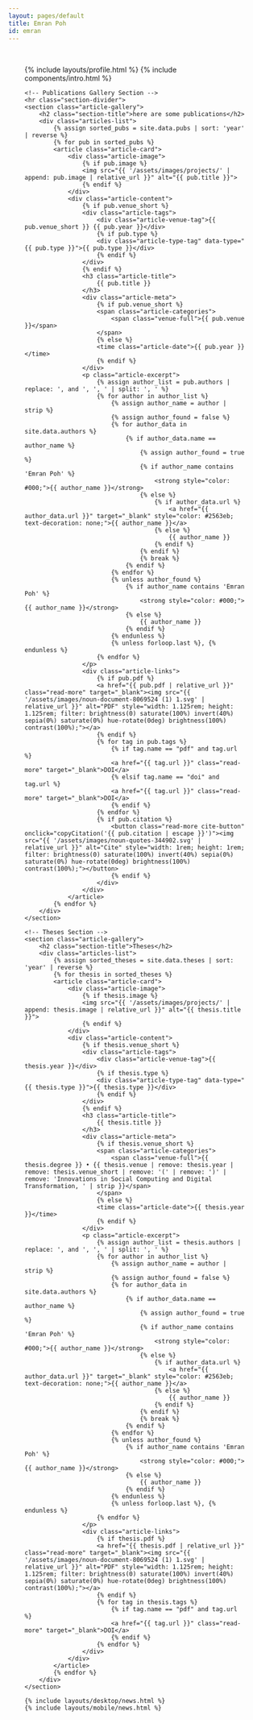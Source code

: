 ```yaml
---
layout: pages/default
title: Emran Poh
id: emran
---
```


<style>
.main-content {
    max-width: 800px;
    margin: 0 auto;
    padding: 2rem;
}

@media (max-width: 768px) {
    .navbar {
        display: none;
    }
    .introduction .hello-text {
        display: block;
        margin-bottom: 1rem;
    }
    .introduction .mobile-hello-text {
        display: none;
    }
    .introduction .mobile-title {
        display: block;
        font-size: 1rem;
        font-weight: 600;
        margin-bottom: 0.5rem;
    }
    .projects-section {
        display: none;
    }
    .mobile-projects-section,
    .mobile-publications-section,
    .mobile-experience-section,
    .mobile-sections{
        display: block;
        width: 100%;
    }
    .introduction {
        width: 100%;
        overflow: hidden;
        margin-bottom: 1rem;
    }
    .mobile-projects-section h2,
    .mobile-publications-section h2,
    .mobile-experience-section h2 {
        margin-bottom: 0.5rem;
    }
    .profile-container {
        display: flex;
        align-items: flex-start;
        gap: 1rem;
        margin-bottom: 1rem;
    }
    .profile-info {
        display: flex;
        flex-direction: column;
        justify-content: space-between;
        height: 100%;
    }
    .profile-text {
        margin-bottom: auto;
    }
    .profile-name {
        font-size: 1.5rem;
        font-weight: 700;
    }
    .profile-title {
        font-size: 0.875rem;
        color: #666;
    }
    .profile-location{
        font-size: 0.875rem;
        color: #666;
        margin-bottom: 0.75rem;
    }
    .profile-email {
        font-size: 0.875rem;
        color: #666;
        margin-bottom: 0.25rem;
    }
    .profile-image {
        width: 100%;
        aspect-ratio: 1;
        border-radius: 0.5rem;
        object-fit: cover;
        border: 2px solid #f3f4f6;
    }
    .icon-link {
        border-radius: 8px;
        color: #666;
        text-decoration: none;
        transition: none;
    }
    .desktop-buttons {
        display: none !important;
    }
    .mobile-buttons {
        display: flex !important;
    }
    .profile-content {
        display: flex;
        flex-direction: column;
        align-items: flex-start;
        gap: 1rem;
        width: 100%;
    }
    .publications-desktop {
        display: none !important;
    }
    .publications-section {
        display: none !important;
    }
    footer {
        margin-top: 2rem;
        padding: 1rem 0;
        border-top: 1px solid #eee;
        width: 100%;
    }
    .footer-links {
        display: flex;
        gap: 1rem;
        align-items: center;
        margin-bottom: 0.5rem;
    }
    .footer-links a {
        color: #666;
        text-decoration: none;
        transition: all 0.2s ease;
    }
    .footer-links a:hover {
        color: #333;
    }
    .powered-by-text {
        font-size: 0.875rem;
        color: #666;
        margin: 0;
    }
    .desktop-profile {
        display: none !important;
    }
    .mobile-profile {
        display: flex !important;
    }
    .main-content {
        flex-direction: column;
        padding: 1rem;
    }
}

@media (min-width: 769px) {
    .mobile-projects-section,
    .mobile-publications-section,
    .mobile-experience-section {
        display: none;
    }
    .introduction .mobile-hello-text,
    .introduction .mobile-title {
        display: none;
    }
    .introduction {
        padding-top: 2rem;
        margin-top: 0.5rem;
        height: auto;
        min-height: 0;
    }
    .profile-name {
        font-size: 2.5rem;
        font-weight: 800;
        margin-bottom: 0.5rem;
    }
    .profile-title {
        font-size: 1rem;
        color: #666;
        margin-bottom: 0.5rem;
    }
    .profile-email {
        font-size: 1rem;
        color: #666;
        margin-bottom: 0.5rem;
    }
    .introduction .hello-text {
        font-size: 0.875rem;
        line-height: 1.5;
        margin-bottom: 1rem;
    }
    .profile-container {
        display: flex;
        align-items: flex-start;
        gap: 1rem;
        margin: 2rem 0 0 0;
    }
    .profile-info {
        display: flex;
        flex-direction: column;
        justify-content: space-between;
        height: 100%;
    }
    .profile-text {
        margin-bottom: auto;
    }
    .profile-image {
        width: 128px;
        height: 128px;
        border-radius: 0.5rem;
        object-fit: cover;
        border: 2px solid #f3f4f6;
    }
    .icon-link {
        border-radius: 8px;
        color: #666;
        text-decoration: none;
        transition: none;
    }
    .desktop-buttons {
        display: none !important;
    }
    .mobile-buttons {
        display: none !important;
    }
    .profile-content {
        display: flex;
        flex-direction: row;
        align-items: flex-start;
        gap: 1.5rem;
        width: 100%;
    }
    .mobile-only {
        display: none !important;
    }
    footer {
        position: static;
        width: 100%;
        background-color: #f8f9fa;
        padding: 1rem 0;
        border-top: 1px solid #eee;
        text-align: center;
    }
    .footer-links {
        display: flex;
        justify-content: center;
        gap: 1rem;
        align-items: center;
        margin-bottom: 0.5rem;
    }
    .footer-links a {
        color: #666;
        text-decoration: none;
        transition: all 0.2s ease;
    }
    .footer-links a:hover {
        color: #333;
    }
    .powered-by-text {
        font-size: 0.875rem;
        color: #666;
        margin: 0;
    }
    .mobile-profile {
        display: none !important;
    }
    .desktop-profile {
        display: flex !important;
    }
}

/* Article Gallery Styles */
.article-gallery {
    margin: 3rem 0;
    width: 100%;
}

.section-title {
    font-size: 1.75rem;
    font-weight: 700;
    margin-bottom: 2rem;
    color: #1d1d1d;
    text-align: left;
}

.articles-list {
    display: flex;
    flex-direction: column;
    gap: 1.5rem;
    margin-bottom: 2rem;
}

.article-card {
    background: #fff;
    border: 1px solid #e5e7eb;
    border-radius: 12px;
    padding: 1.5rem;
    transition: all 0.2s ease;
    display: flex;
    gap: 1rem;
    align-items: flex-start;
}

.article-content {
    flex: 1;
}

.article-image {
    flex-shrink: 0;
    width: 120px;
    height: 100%;
    background: #f8f9fa;
    border-radius: 8px;
    border: 1px solid #e5e7eb;
    display: flex;
    align-items: center;
    justify-content: center;
    color: #6b7280;
    font-size: 0.875rem;
    overflow: hidden;
    align-self: stretch;
}

.article-image:empty {
    background: #f3f4f6;
}

.article-image img {
    width: 100%;
    height: 100%;
    object-fit: contain;
    border-radius: 6px;
}

.article-card:hover {
    border-color: #d1d5db;
}

.article-title {
    margin: 0 0 0.75rem 0;
    font-size: 1.125rem;
    font-weight: 600;
    line-height: 1.3;
}

.article-title a {
    color: #1d1d1d;
    text-decoration: none;
    transition: color 0.2s ease;
}

.article-title a:hover {
    color: #2563eb;
}

.article-meta {
    display: flex;
    flex-wrap: wrap;
    gap: 0.75rem;
    margin-bottom: 0;
    align-items: center;
}

.article-date {
    font-size: 0.875rem;
    color: #6b7280;
    font-weight: 500;
}

.article-categories {
    display: flex;
    gap: 0.5rem;
    flex-wrap: wrap;
    align-items: center;
}

.section-divider {
    border: none;
    height: 1px;
    background-color: #e5e7eb;
    margin: 3rem 0 2rem 0;
    opacity: 0.6;
}

.article-tags {
    display: flex;
    gap: 0.5rem;
    margin-bottom: 0.75rem;
    flex-wrap: wrap;
}

.article-venue-tag {
    background: #f0f0f0;
    color: #888;
    padding: 0.25rem 0.5rem;
    border-radius: 0.375rem;
    font-size: 0.75rem;
    font-weight: 500;
    display: inline-block;
    width: fit-content;
}

.article-type-tag {
    padding: 0.25rem 0.5rem;
    border-radius: 0.375rem;
    font-size: 0.75rem;
    font-weight: 500;
    display: inline-block;
    width: fit-content;
}

/* Publication Type Colors */
.article-type-tag[data-type="Position Paper"] {
    background: #fff3e0;
    color: #f57c00;
}

.article-type-tag[data-type="Demonstration"] {
    background: #e8f5e8;
    color: #2e7d32;
}

.article-type-tag[data-type="Full Paper"] {
    background: #e3f2fd;
    color: #1976d2;
}

.article-type-tag[data-type="Late-Breaking Poster"] {
    background: #fce4ec;
    color: #c2185b;
}

.article-type-tag[data-type="Thesis"] {
    background: #f3e5f5;
    color: #7b1fa2;
}

.category-tag {
    background: #f3f4f6;
    color: #374151;
    padding: 0.25rem 0.5rem;
    border-radius: 0.375rem;
    font-size: 0.75rem;
    font-weight: 500;
    flex-shrink: 0;
}

.venue-full {
    color: #666;
    font-size: 0.875rem;
    font-style: italic;
    font-weight: 400;
    margin: 0 0 0.5rem 0;
    flex: 1;
}

.article-excerpt {
    color: #4b5563;
    line-height: 1.6;
    margin-bottom: 1rem;
    font-size: 0.75rem;
}

.article-links {
    display: flex;
    gap: 0.75rem;
    margin-top: 1rem;
}

.read-more {
    display: flex;
    align-items: center;
    justify-content: center;
    width: 2.5rem;
    height: 2rem;
    border-radius: 0.5rem;
    background-color: #f3f4f6;
    color: #666 !important;
    text-decoration: none;
    transition: all 0.2s ease;
    font-size: 0.75rem;
    border: none;
    outline: none;
}

.read-more:hover {
    background: #e5e7eb;
    color: #222 !important;
    text-decoration: none !important;
}

.cite-button {
    background-color: #f3f4f6;
    color: #666 !important;
    border: none;
    outline: none;
}

.cite-button:hover {
    background: #e5e7eb;
    color: #222 !important;
    text-decoration: none !important;
}

.view-all-articles {
    text-align: center;
    margin-top: 2rem;
}

.view-all-link {
    display: inline-flex;
    align-items: center;
    padding: 0.75rem 1.5rem;
    background: #f8fafc;
    color: #374151;
    text-decoration: none;
    border-radius: 0.5rem;
    font-weight: 500;
    transition: all 0.2s ease;
    border: 1px solid #e2e8f0;
}

.view-all-link:hover {
    background: #e2e8f0;
    color: #1f2937;
}

/* Mobile styles for article gallery */
@media (max-width: 768px) {
    .article-gallery {
        margin: 2rem 0;
    }
    
    .section-title {
        font-size: 1.5rem;
        margin-bottom: 1.5rem;
    }
    
    .articles-list {
        gap: 1rem;
    }
    
    .article-card {
        padding: 1.25rem;
    }
    
    .article-title {
        font-size: 1.125rem;
    }
    
    .article-meta {
        flex-direction: column;
        align-items: flex-start;
        gap: 0.5rem;
    }
}
</style>

<div class="main-content">
    {% include layouts/profile.html %}
    {% include components/intro.html %}
    
    <!-- Publications Gallery Section -->
    <hr class="section-divider">
    <section class="article-gallery">
        <h2 class="section-title">here are some publications</h2>
        <div class="articles-list">
            {% assign sorted_pubs = site.data.pubs | sort: 'year' | reverse %}
            {% for pub in sorted_pubs %}
            <article class="article-card">
                <div class="article-image">
                    {% if pub.image %}
                    <img src="{{ '/assets/images/projects/' | append: pub.image | relative_url }}" alt="{{ pub.title }}">
                    {% endif %}
                </div>
                <div class="article-content">
                    {% if pub.venue_short %}
                    <div class="article-tags">
                        <div class="article-venue-tag">{{ pub.venue_short }} {{ pub.year }}</div>
                        {% if pub.type %}
                        <div class="article-type-tag" data-type="{{ pub.type }}">{{ pub.type }}</div>
                        {% endif %}
                    </div>
                    {% endif %}
                    <h3 class="article-title">
                        {{ pub.title }}
                    </h3>
                    <div class="article-meta">
                        {% if pub.venue_short %}
                        <span class="article-categories">
                            <span class="venue-full">{{ pub.venue }}</span>
                        </span>
                        {% else %}
                        <time class="article-date">{{ pub.year }}</time>
                        {% endif %}
                    </div>
                    <p class="article-excerpt">
                        {% assign author_list = pub.authors | replace: ', and ', ', ' | split: ', ' %}
                        {% for author in author_list %}
                            {% assign author_name = author | strip %}
                            {% assign author_found = false %}
                            {% for author_data in site.data.authors %}
                                {% if author_data.name == author_name %}
                                    {% assign author_found = true %}
                                    {% if author_name contains 'Emran Poh' %}
                                        <strong style="color: #000;">{{ author_name }}</strong>
                                    {% else %}
                                        {% if author_data.url %}
                                            <a href="{{ author_data.url }}" target="_blank" style="color: #2563eb; text-decoration: none;">{{ author_name }}</a>
                                        {% else %}
                                            {{ author_name }}
                                        {% endif %}
                                    {% endif %}
                                    {% break %}
                                {% endif %}
                            {% endfor %}
                            {% unless author_found %}
                                {% if author_name contains 'Emran Poh' %}
                                    <strong style="color: #000;">{{ author_name }}</strong>
                                {% else %}
                                    {{ author_name }}
                                {% endif %}
                            {% endunless %}
                            {% unless forloop.last %}, {% endunless %}
                        {% endfor %}
                    </p>
                    <div class="article-links">
                        {% if pub.pdf %}
                        <a href="{{ pub.pdf | relative_url }}" class="read-more" target="_blank"><img src="{{ '/assets/images/noun-document-8069524 (1) 1.svg' | relative_url }}" alt="PDF" style="width: 1.125rem; height: 1.125rem; filter: brightness(0) saturate(100%) invert(40%) sepia(0%) saturate(0%) hue-rotate(0deg) brightness(100%) contrast(100%);"></a>
                        {% endif %}
                        {% for tag in pub.tags %}
                            {% if tag.name == "pdf" and tag.url %}
                            <a href="{{ tag.url }}" class="read-more" target="_blank">DOI</a>
                            {% elsif tag.name == "doi" and tag.url %}
                            <a href="{{ tag.url }}" class="read-more" target="_blank">DOI</a>
                            {% endif %}
                        {% endfor %}
                        {% if pub.citation %}
                            <button class="read-more cite-button" onclick="copyCitation('{{ pub.citation | escape }}')"><img src="{{ '/assets/images/noun-quotes-344902.svg' | relative_url }}" alt="Cite" style="width: 1rem; height: 1rem; filter: brightness(0) saturate(100%) invert(40%) sepia(0%) saturate(0%) hue-rotate(0deg) brightness(100%) contrast(100%);"></button>
                            {% endif %}
                        </div>
                    </div>
                </article>
            {% endfor %}
        </div>
    </section>
    
    <!-- Theses Section -->
    <section class="article-gallery">
        <h2 class="section-title">Theses</h2>
        <div class="articles-list">
            {% assign sorted_theses = site.data.theses | sort: 'year' | reverse %}
            {% for thesis in sorted_theses %}
            <article class="article-card">
                <div class="article-image">
                    {% if thesis.image %}
                    <img src="{{ '/assets/images/projects/' | append: thesis.image | relative_url }}" alt="{{ thesis.title }}">
                    {% endif %}
                </div>
                <div class="article-content">
                    {% if thesis.venue_short %}
                    <div class="article-tags">
                        <div class="article-venue-tag">{{ thesis.year }}</div>
                        {% if thesis.type %}
                        <div class="article-type-tag" data-type="{{ thesis.type }}">{{ thesis.type }}</div>
                        {% endif %}
                    </div>
                    {% endif %}
                    <h3 class="article-title">
                        {{ thesis.title }}
                    </h3>
                    <div class="article-meta">
                        {% if thesis.venue_short %}
                        <span class="article-categories">
                            <span class="venue-full">{{ thesis.degree }} • {{ thesis.venue | remove: thesis.year | remove: thesis.venue_short | remove: '(' | remove: ')' | remove: 'Innovations in Social Computing and Digital Transformation, ' | strip }}</span>
                        </span>
                        {% else %}
                        <time class="article-date">{{ thesis.year }}</time>
                        {% endif %}
                    </div>
                    <p class="article-excerpt">
                        {% assign author_list = thesis.authors | replace: ', and ', ', ' | split: ', ' %}
                        {% for author in author_list %}
                            {% assign author_name = author | strip %}
                            {% assign author_found = false %}
                            {% for author_data in site.data.authors %}
                                {% if author_data.name == author_name %}
                                    {% assign author_found = true %}
                                    {% if author_name contains 'Emran Poh' %}
                                        <strong style="color: #000;">{{ author_name }}</strong>
                                    {% else %}
                                        {% if author_data.url %}
                                            <a href="{{ author_data.url }}" target="_blank" style="color: #2563eb; text-decoration: none;">{{ author_name }}</a>
                                        {% else %}
                                            {{ author_name }}
                                        {% endif %}
                                    {% endif %}
                                    {% break %}
                                {% endif %}
                            {% endfor %}
                            {% unless author_found %}
                                {% if author_name contains 'Emran Poh' %}
                                    <strong style="color: #000;">{{ author_name }}</strong>
                                {% else %}
                                    {{ author_name }}
                                {% endif %}
                            {% endunless %}
                            {% unless forloop.last %}, {% endunless %}
                        {% endfor %}
                    </p>
                    <div class="article-links">
                        {% if thesis.pdf %}
                        <a href="{{ thesis.pdf | relative_url }}" class="read-more" target="_blank"><img src="{{ '/assets/images/noun-document-8069524 (1) 1.svg' | relative_url }}" alt="PDF" style="width: 1.125rem; height: 1.125rem; filter: brightness(0) saturate(100%) invert(40%) sepia(0%) saturate(0%) hue-rotate(0deg) brightness(100%) contrast(100%);"></a>
                        {% endif %}
                        {% for tag in thesis.tags %}
                            {% if tag.name == "pdf" and tag.url %}
                            <a href="{{ tag.url }}" class="read-more" target="_blank">DOI</a>
                            {% endif %}
                        {% endfor %}
                    </div>
                </div>
            </article>
            {% endfor %}
        </div>
    </section>
    
    {% include layouts/desktop/news.html %}
    {% include layouts/mobile/news.html %}
</div>

<script>
function copyCitation(citation) {
    // Replace escaped newlines with actual newlines
    const formattedCitation = citation.replace(/\\n/g, '\n');
    
    // Copy to clipboard
    navigator.clipboard.writeText(formattedCitation).then(function() {
        // Show feedback
        const button = event.target;
        const originalText = button.textContent;
        button.textContent = 'Copied!';
        button.style.backgroundColor = '#059669';
        button.style.borderColor = '#059669';
        
        // Reset after 2 seconds
        setTimeout(function() {
            button.textContent = originalText;
            button.style.backgroundColor = '';
            button.style.borderColor = '';
        }, 2000);
    }).catch(function(err) {
        console.error('Failed to copy citation: ', err);
        alert('Failed to copy citation to clipboard');
    });
}
</script>
